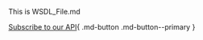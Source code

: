 This is WSDL_File.md

[Subscribe to our API](https://www.ssm.com.my/Pages/Home.aspx){ .md-button .md-button--primary }